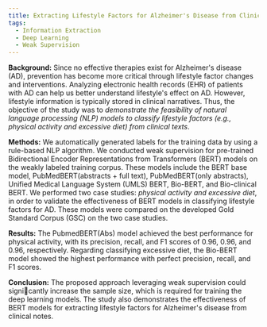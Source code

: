 ```yaml
---
title: Extracting Lifestyle Factors for Alzheimer's Disease from Clinical Notes Using Deep Learning with Weak Supervision
tags:
  - Information Extraction
  - Deep Learning
  - Weak Supervision
---
```


**Background:** Since no effective therapies exist for Alzheimer's disease (AD), prevention has become more critical through lifestyle factor changes and interventions. Analyzing electronic health records (EHR) of patients with AD can help us better understand lifestyle's effect on AD. However, lifestyle information is typically stored in clinical narratives. Thus, the objective of the study was to *demonstrate the feasibility of natural language processing (NLP) models to classify lifestyle factors (e.g., physical activity and excessive diet) from clinical texts*.

**Methods:** We automatically generated labels for the training data by using a rule-based NLP algorithm. We conducted weak supervision for pre-trained Bidirectional Encoder Representations from Transformers (BERT) models on the weakly labeled training corpus. These models include the BERT base model, PubMedBERT(abstracts + full text), PubMedBERT(only abstracts), Unified Medical Language System (UMLS) BERT, Bio-BERT, and Bio-clinical BERT. We performed two case studies: *physical activity and excessive diet*, in order to validate the effectiveness of BERT models in classifying lifestyle factors for AD. These models were compared on the developed Gold Standard Corpus (GSC) on the two case studies.

**Results:** The PubmedBERT(Abs) model achieved the best performance for physical activity, with its precision, recall, and F1 scores of 0.96, 0.96, and 0.96, respectively. Regarding classifying excessive diet, the Bio-BERT model showed the highest performance with perfect precision, recall, and F1 scores.

**Conclusion:** The proposed approach leveraging weak supervision could signicantly increase the sample size, which is required for training the deep learning models. The study also demonstrates the effectiveness of BERT models for extracting lifestyle factors for Alzheimer's disease from clinical notes. 

